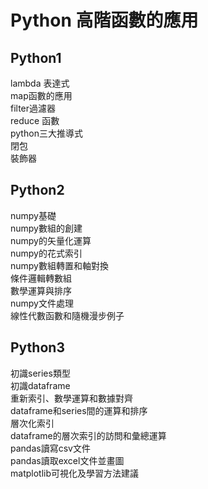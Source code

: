 
# Python 高階函數的應用



## Python1  
lambda 表達式   
map函數的應用   
filter過濾器        
reduce 函數     
python三大推導式    
閉包        
裝飾器      

## Python2  
numpy基礎       
numpy數組的創建     
numpy的矢量化運算       
numpy的花式索引     
numpy數組轉置和軸對換       
條件邏輯轉數組      
數學運算與排序      
numpy文件處理       
線性代數函數和隨機漫步例子      


## Python3  
初識series類型      
初識dataframe   
重新索引、數學運算和數據對齊    
dataframe和series間的運算和排序     
層次化索引      
dataframe的層次索引的訪問和彙總運算     
pandas讀寫csv文件       
pandas讀取excel文件並畫圖       
matplotlib可視化及學習方法建議      